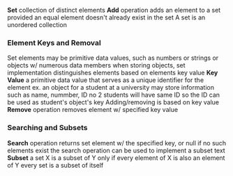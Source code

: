 **Set**
	collection of distinct elements
	**Add**
		operation adds an element to a set provided an equal element doesn't already exist in the set 
	A set is an unordered collection 

### Element Keys and Removal 
Set elements may be primitive data values, such as numbers or strings or objects w/ numerous data members 
when storing objects, set implementation distinguishes elements based on elements key value
**Key Value**
	a primitive data value that serves as a unique identifier for the element 
	ex. an object for a student at a university may store information such as name, nummber, ID
	no 2 students will have same ID so the ID can be used as student's object's key
Adding/removing is based on key value 
**Remove**
	operation removes element w/ specified key value 

### Searching and Subsets
**Search**
	operation returns set element w/ the specified key, or null if no such elements exist 
	the search operation can be used to implement a subset text 
**Subset**
	a set X is a subset of Y only if every element of X is also an element of Y 
	every set is a subset of itself
